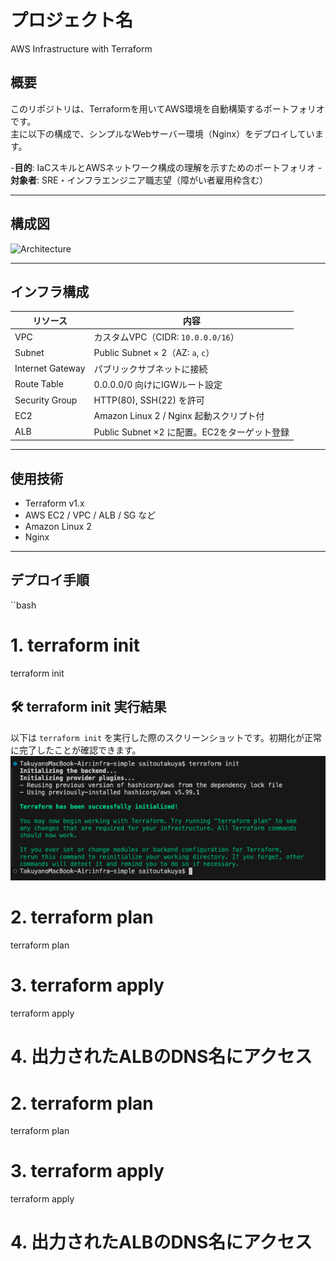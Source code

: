 # プロジェクト名
AWS Infrastructure with Terraform

## 概要
このリポジトリは、Terraformを用いてAWS環境を自動構築するポートフォリオです。  
主に以下の構成で、シンプルなWebサーバー環境（Nginx）をデプロイしています。

-**目的**: IaCスキルとAWSネットワーク構成の理解を示すためのポートフォリオ
-**対象者**: SRE・インフラエンジニア職志望（障がい者雇用枠含む）

---

## 構成図

![Architecture](./images/architecture.png) <!-- 構成図ファイルへのパス -->

---

## インフラ構成

| リソース | 内容 |
|----------|------|
| VPC | カスタムVPC（CIDR: `10.0.0.0/16`） |
| Subnet | Public Subnet × 2（AZ: `a`, `c`） |
| Internet Gateway | パブリックサブネットに接続 |
| Route Table | 0.0.0.0/0 向けにIGWルート設定 |
| Security Group | HTTP(80), SSH(22) を許可 |
| EC2 | Amazon Linux 2 / Nginx 起動スクリプト付 |
| ALB | Public Subnet ×2 に配置。EC2をターゲット登録 |

---

## 使用技術

- Terraform v1.x
- AWS EC2 / VPC / ALB / SG など
- Amazon Linux 2
- Nginx

---

## デプロイ手順

``bash
# 1. terraform init
terraform init
## 🛠️ terraform init 実行結果

以下は `terraform init` を実行した際のスクリーンショットです。初期化が正常に完了したことが確認できます。
![terraform init](./images/terraform-init-output.png)

# 2. terraform plan
terraform plan

# 3. terraform apply
terraform apply

# 4. 出力されたALBのDNS名にアクセス


# 2. terraform plan
terraform plan

# 3. terraform apply
terraform apply

# 4. 出力されたALBのDNS名にアクセス

